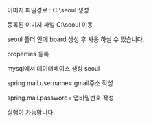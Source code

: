 이미지 파일경로 : C:\seoul 생성

등록된 이미지 파일 C:\seoul 이동

seoul 폴더 안에 board 생성 후 사용 하실 수 있습니다.

properties 등록

mysql에서 데이터베이스 생성 seoul

spring.mail.username= gmail주소 작성

spring.mail.password= 앱비밀번호 작성

실행이 가능합니다.
